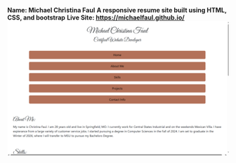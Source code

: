 **Name: Michael Christina Faul**
**A responsive resume site built using HTML, CSS, and bootstrap**
**Live Site:  https://michaelfaul.github.io/**
![Screenshot of website](images/Screenshot%20of%20Site.png)
